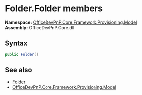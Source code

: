 # Folder.Folder members 
  

**Namespace:** [OfficeDevPnP.Core.Framework.Provisioning.Model](OfficeDevPnP.Core.Framework.Provisioning.Model.md)  
**Assembly:** OfficeDevPnP.Core.dll  
## Syntax
```C#
public Folder()
```
## See also
- [Folder](OfficeDevPnP.Core.Framework.Provisioning.Model.Folder.md)
- [OfficeDevPnP.Core.Framework.Provisioning.Model](OfficeDevPnP.Core.Framework.Provisioning.Model.md)
